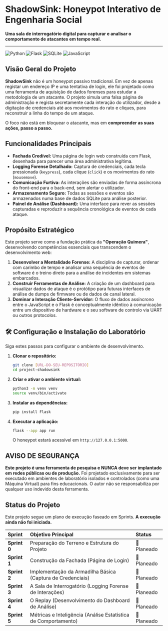 # ShadowSink: Honeypot Interativo de Engenharia Social

**Uma sala de interrogatório digital para capturar e analisar o comportamento de atacantes em tempo real.**

---

![Python](https://img.shields.io/badge/python-3.9+-blue.svg?style=for-the-badge&logo=python&logoColor=white)
![Flask](https://img.shields.io/badge/flask-%23000.svg?style=for-the-badge&logo=flask&logoColor=white)
![SQLite](https://img.shields.io/badge/sqlite-%2307405e.svg?style=for-the-badge&logo=sqlite&logoColor=white)
![JavaScript](https://img.shields.io/badge/javascript-%23323330.svg?style=for-the-badge&logo=javascript&logoColor=%23F7DF1E)

## Visão Geral do Projeto

**ShadowSink** não é um honeypot passivo tradicional. Em vez de apenas registar um endereço IP e uma tentativa de login, ele foi projetado como uma ferramenta de aquisição de dados forenses para estudar a metodologia de um atacante. O projeto simula uma falsa página de administração e regista secretamente cada interação do utilizador, desde a digitação de credenciais até aos movimentos do rato e cliques, para reconstruir a linha do tempo de um ataque.

O foco não está em bloquear o atacante, mas em **compreender as suas ações, passo a passo.**

## Funcionalidades Principais

* **Fachada Credível:** Uma página de login web construída com Flask, desenhada para parecer uma área administrativa legítima.
* **Logging Forense Detalhado:** Captura de credenciais, cada tecla pressionada (`keypress`), cada clique (`click`) e os movimentos do rato (`mousemove`).
* **Comunicação Furtiva:** As interações são enviadas de forma assíncrona do front-end para o back-end, sem alertar o utilizador.
* **Armazenamento Seguro:** Todas as sessões e eventos são armazenados numa base de dados SQLite para análise posterior.
* **Painel de Análise (Dashboard):** Uma interface para rever as sessões capturadas e reproduzir a sequência cronológica de eventos de cada ataque.

## Propósito Estratégico

Este projeto serve como a fundação prática da **"Operação Quimera"**, desenvolvendo competências essenciais que transcendem o desenvolvimento web:

1.  **Desenvolver a Mentalidade Forense:** A disciplina de capturar, ordenar com carimbo de tempo e analisar uma sequência de eventos de software é o treino direto para a análise de incidentes em sistemas embarcados.
2.  **Construir Ferramentas de Análise:** A criação de um dashboard para visualizar dados de ataque é o protótipo para futuras interfaces de análise de dumps de firmware ou de dados de canal lateral.
3.  **Dominar a Interação Cliente-Servidor:** O fluxo de dados assíncrono entre o JavaScript e o Flask é conceptualmente idêntico à comunicação entre um dispositivo de hardware e o seu software de controlo via UART ou outros protocolos.

## 🛠️ Configuração e Instalação do Laboratório

Siga estes passos para configurar o ambiente de desenvolvimento.

1.  **Clonar o repositório:**
    ```bash
    git clone [URL-DO-SEU-REPOSITÓRIO]
    cd project-shadowsink
    ```

2.  **Criar e ativar o ambiente virtual:**
    ```bash
    python3 -m venv venv
    source venv/bin/activate
    ```

3.  **Instalar as dependências:**
    ```bash
    pip install Flask
    ```

4.  **Executar a aplicação:**
    ```bash
    flask --app app run
    ```
    O honeypot estará acessível em `http://127.0.0.1:5000`.

## AVISO DE SEGURANÇA

**Este projeto é uma ferramenta de pesquisa e NUNCA deve ser implantado em redes públicas ou de produção.** Foi projetado exclusivamente para ser executado em ambientes de laboratório isolados e controlados (como uma Máquina Virtual) para fins educacionais. O autor não se responsabiliza por qualquer uso indevido desta ferramenta.

## Status do Projeto

Este projeto segue um plano de execução faseado em Sprints. **A execução ainda não foi iniciada.**

| Sprint | Objetivo Principal | Status |
| :--- | :--- | :--- |
| **Sprint 0** | Preparação do Terreno e Estrutura do Projeto | 📝 Planeado |
| **Sprint 1** | Construção da Fachada (Página de Login) | 📝 Planeado |
| **Sprint 2** | Implementação da Armadilha Básica (Captura de Credenciais) | 📝 Planeado |
| **Sprint 3** | A Sala de Interrogatório (Logging Forense de Interações) | 📝 Planeado |
| **Sprint 4** | O Replay (Desenvolvimento do Dashboard de Análise) | 📝 Planeado |
| **Sprint 5** | Métricas e Inteligência (Análise Estatística de Comportamento) | 📝 Planeado |

```eof
